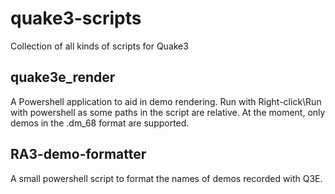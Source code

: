 # quake3-scripts
Collection of all kinds of scripts for Quake3

## quake3e_render
A Powershell application to aid in demo rendering. Run with Right-click\Run with powershell as some paths in the script are relative. At the moment, only demos in the .dm_68 format are supported.

## RA3-demo-formatter
A small powershell script to format the names of demos recorded with Q3E.
